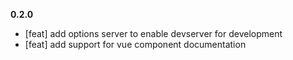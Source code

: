 **0.2.0**
- [feat] add options server to enable devserver for development
- [feat] add support for vue component documentation